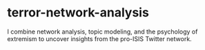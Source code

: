 # terror-network-analysis
I combine network analysis, topic modeling, and the psychology of extremism to uncover insights from the pro-ISIS Twitter network.
